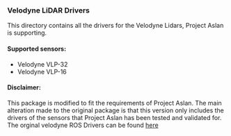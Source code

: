 ### Velodyne LiDAR Drivers

This directory contains all the drivers for the Velodyne Lidars, Project Aslan is supporting.

#### Supported sensors:

- Velodyne VLP-32
- Velodyne VLP-16


#### Disclaimer:
This package is modified to fit the requirements of Project Aslan. The main alteration made to the original package is that this version only includes the drivers of the sensors that
Project Aslan has been tested and validated for. The orginal velodyne ROS Drivers can be found [here](http://wiki.ros.org/velodyne)
